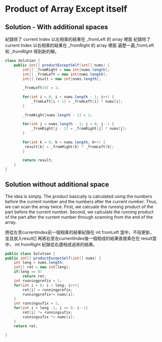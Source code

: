# Product of Array Except itself


## Solution - With additional spaces

紀錄除了 current Index 以左相乘的結果在 _fromLeft 的 array 裡面
紀錄除了 current Index 以右相乘的結果在 _fromRight 的 array 裡面
遍歷一遍_fromLeft 和 _fromRIght 得到新的解。

```java
class Solution {
    public int[] productExceptSelf(int[] nums) {
        int[] _fromRight = new int[nums.length];
        int[] _fromLeft = new int[nums.length];
        int[] result = new int[nums.length];
        
        _fromLeft[0] = 1;
        
        for(int i = 0; i < nums.length - 1; i++) {
            _fromLeft[i + 1] = _fromLeft[i] * nums[i];
        }
        
        _fromRight[nums.length - 1] = 1;
        
        for(int j = nums.length - 1; j > 0; j--) {
            _fromRight[j - 1] = _fromRight[j] * nums[j];
        }
        
        for(int k = 0; k < nums.length; k++) {
         result[k] = _fromRight[k] * _fromLeft[k];   
        }
        
        return result;
    }
}
```

## Solution without additional space

The idea is simply. The product basically is calculated using the numbers before the current number and the numbers after the current number. Thus, we can scan the array twice. First, we calcuate the running product of the part before the current number. Second, we calculate the running product of the part after the current number through scanning from the end of the array.


將從左至currentIndex前一個相乘的結果紀錄在 int fromLeft 當中，不段更新，並且放入result[]
再將右至左currentIndex後一個相成的結果直接乘在在 result當中， int fromRight 紀錄從右邊相成過來的結果。

```java
public class Solution {
public int[] productExceptSelf(int[] nums) {
    int leng = nums.length;
    int[] ret = new int[leng];
    if(leng == 0)
        return ret;
    int runningprefix = 1;
    for(int i = 0; i < leng; i++){
        ret[i] = runningprefix;
        runningprefix*= nums[i];
    }
    int runningsufix = 1;
    for(int i = leng -1; i >= 0; i--){
        ret[i] *= runningsufix;
        runningsufix *= nums[i];
    }
    return ret;
    
}
```